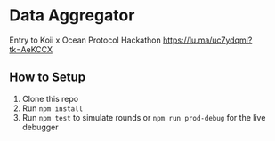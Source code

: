 # Data Aggregator

Entry to Koii x Ocean Protocol Hackathon
https://lu.ma/uc7ydqml?tk=AeKCCX

## How to Setup

1. Clone this repo
2. Run `npm install`
3. Run `npm test` to simulate rounds or `npm run prod-debug` for the live debugger